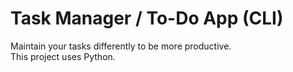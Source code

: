 # Task Manager / To-Do App (CLI)
Maintain your tasks differently to be more productive. <br />
This project uses Python.
